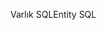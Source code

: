 <span data-ttu-id="c7704-101">Varlık SQL</span><span class="sxs-lookup"><span data-stu-id="c7704-101">Entity SQL</span></span>